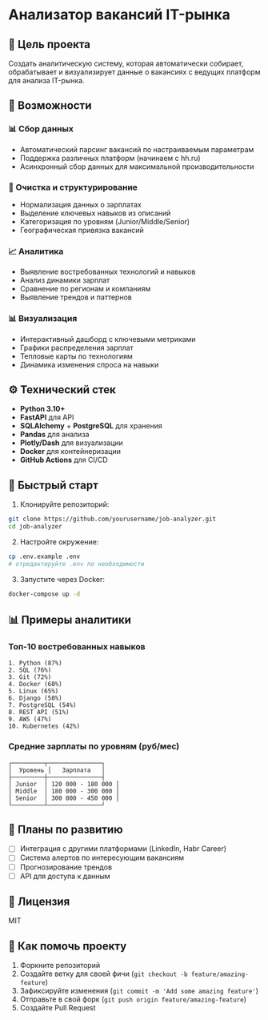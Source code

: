 # Анализатор вакансий IT-рынка

## 🎯 Цель проекта
Создать аналитическую систему, которая автоматически собирает, обрабатывает и визуализирует данные о вакансиях с ведущих платформ для анализа IT-рынка.

## 🚀 Возможности

### 📊 Сбор данных
- Автоматический парсинг вакансий по настраиваемым параметрам
- Поддержка различных платформ (начинаем с hh.ru)
- Асинхронный сбор данных для максимальной производительности

### 🧹 Очистка и структурирование
- Нормализация данных о зарплатах
- Выделение ключевых навыков из описаний
- Категоризация по уровням (Junior/Middle/Senior)
- Географическая привязка вакансий

### 📈 Аналитика
- Выявление востребованных технологий и навыков
- Анализ динамики зарплат
- Сравнение по регионам и компаниям
- Выявление трендов и паттернов

### 📊 Визуализация
- Интерактивный дашборд с ключевыми метриками
- Графики распределения зарплат
- Тепловые карты по технологиям
- Динамика изменения спроса на навыки

## ⚙️ Технический стек
- **Python 3.10+**
- **FastAPI** для API
- **SQLAlchemy** + **PostgreSQL** для хранения
- **Pandas** для анализа
- **Plotly/Dash** для визуализации
- **Docker** для контейнеризации
- **GitHub Actions** для CI/CD

## 🚀 Быстрый старт

1. Клонируйте репозиторий:
```bash
git clone https://github.com/yourusername/job-analyzer.git
cd job-analyzer
```

2. Настройте окружение:
```bash
cp .env.example .env
# отредактируйте .env по необходимости
```

3. Запустите через Docker:
```bash
docker-compose up -d
```

## 📊 Примеры аналитики

### Топ-10 востребованных навыков
```
1. Python (87%)
2. SQL (76%)
3. Git (72%)
4. Docker (68%)
5. Linux (65%)
6. Django (58%)
7. PostgreSQL (54%)
8. REST API (51%)
9. AWS (47%)
10. Kubernetes (42%)
```

### Средние зарплаты по уровням (руб/мес)
```
┌─────────┬───────────────┐
│  Уровень │   Зарплата   │
├─────────┼───────────────┤
│ Junior  │ 120 000 - 180 000 │
│ Middle  │ 180 000 - 300 000 │
│ Senior  │ 300 000 - 450 000 │
└─────────┴───────────────┘
```

## 📅 Планы по развитию
- [ ] Интеграция с другими платформами (LinkedIn, Habr Career)
- [ ] Система алертов по интересующим вакансиям
- [ ] Прогнозирование трендов
- [ ] API для доступа к данным

## 📄 Лицензия
MIT

## 🤝 Как помочь проекту
1. Форкните репозиторий
2. Создайте ветку для своей фичи (`git checkout -b feature/amazing-feature`)
3. Зафиксируйте изменения (`git commit -m 'Add some amazing feature'`)
4. Отправьте в свой форк (`git push origin feature/amazing-feature`)
5. Создайте Pull Request
